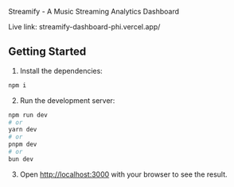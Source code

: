 Streamify - A Music Streaming Analytics Dashboard

Live link: streamify-dashboard-phi.vercel.app/

## Getting Started

1. Install the dependencies:

```bash
npm i
```

2. Run the development server:

```bash
npm run dev
# or
yarn dev
# or
pnpm dev
# or
bun dev
```

3. Open [http://localhost:3000](http://localhost:3000) with your browser to see the result.

